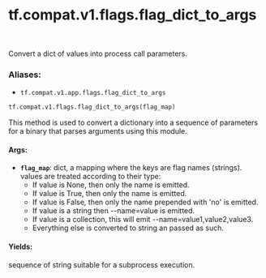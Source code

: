 <div itemscope itemtype="http://developers.google.com/ReferenceObject">
<meta itemprop="name" content="tf.compat.v1.flags.flag_dict_to_args" />
<meta itemprop="path" content="Stable" />
</div>

# tf.compat.v1.flags.flag_dict_to_args

<!-- Insert buttons -->

<table class="tfo-notebook-buttons tfo-api" align="left">
</table>



<!-- Start diff -->
Convert a dict of values into process call parameters.

### Aliases:

* `tf.compat.v1.app.flags.flag_dict_to_args`


``` python
tf.compat.v1.flags.flag_dict_to_args(flag_map)
```



<!-- Placeholder for "Used in" -->

This method is used to convert a dictionary into a sequence of parameters
for a binary that parses arguments using this module.

#### Args:


* <b>`flag_map`</b>: dict, a mapping where the keys are flag names (strings).
    values are treated according to their type:
    * If value is None, then only the name is emitted.
    * If value is True, then only the name is emitted.
    * If value is False, then only the name prepended with 'no' is emitted.
    * If value is a string then --name=value is emitted.
    * If value is a collection, this will emit --name=value1,value2,value3.
    * Everything else is converted to string an passed as such.

#### Yields:

sequence of string suitable for a subprocess execution.
